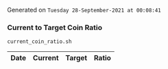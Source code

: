 Generated on `Tuesday 28-September-2021 at 00:08:41`

### Current to Target Coin Ratio
`current_coin_ratio.sh`

Date|Current|Target|Ratio
---|---|---|---
